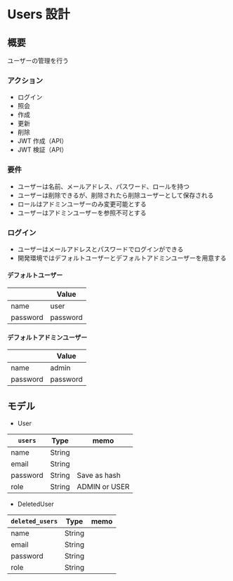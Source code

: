 # Users 設計

## 概要

ユーザーの管理を行う

### アクション

- ログイン
- 照会
- 作成
- 更新
- 削除
- JWT 作成（API）
- JWT 検証（API）

### 要件

- ユーザーは名前、メールアドレス、パスワード、ロールを持つ
- ユーザーは削除できるが、削除されたら削除ユーザーとして保存される
- ロールはアドミンユーザーのみ変更可能とする
- ユーザーはアドミンユーザーを参照不可とする

### ログイン

- ユーザーはメールアドレスとパスワードでログインができる
- 開発環境ではデフォルトユーザーとデフォルトアドミンユーザーを用意する

#### デフォルトユーザー

|          | Value    |
| -------- | -------- |
| name     | user     |
| password | password |

#### デフォルトアドミンユーザー

|          | Value    |
| -------- | -------- |
| name     | admin    |
| password | password |

## モデル

- User

| `users`  | Type   | memo          |
| -------- | ------ | ------------- |
| name     | String |               |
| email    | String |               |
| password | String | Save as hash  |
| role     | String | ADMIN or USER |

- DeletedUser

| `deleted_users` | Type   | memo |
| --------------- | ------ | ---- |
| name            | String |      |
| email           | String |      |
| password        | String |      |
| role            | String |      |
